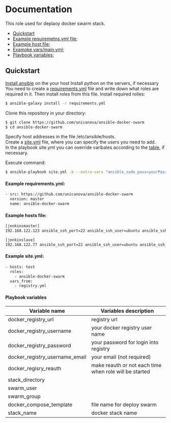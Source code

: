 # Documentation

This role used for deplaoy docker swarm stack.

+ [Quickstart](#Quickstart)
+ [Example requiremetns.yml file](#Ex1);
+ [Example host file](#Ex2);
+ [Examoke vars/main.yml](#Ex3);
+ [Playbook variables](#Table1);


## <a name="Quickstart"></a> Quickstart

[Install ansible](http://docs.ansible.com/ansible/latest/installation_guide/intro_installation.html) on the your host
Install python on the servers, if necessary  
You need to create a [requirements.yml](#Ex1) file and write down what roles are required in it. Then install roles from this file.
Install required rolles:  
```sh
$ ansible-galaxy install -r requirements.yml
```
Clone this repository in your directory:

```sh
$ git clone https://github.com/unicanova/ansible-docker-swarm
$ cd ansible-docker-swarm
```
Specify host addresses in the file /etc/ansible/hosts.  
Create a [site.yml](#Ex3) file, where you can specify the users you need to add.  
In the playbook site.yml you can override varibales according to the [table](#Table1), if necessary.  

Execute command:  

```sh
$ ansible-playbook site.yml -b --extra-vars "ansible_sudo_pass=yourPassword"
```
#### <a name="Ex1"></a> Example requirements.yml:
```sh
- src: https://github.com/unicanova/ansible-docker-swarm
  version: master
  name: ansible-docker-swarm
```

#### <a name="Ex2"></a> Example hosts file:

```sh
[jenkinsmaster]
192.168.122.123 ansible_ssh_port=22 ansible_ssh_user=ubuntu ansible_ssh_private_key_file=~/.ssh/id_rsa

[jenkinslave]
192.168.122.77 ansible_ssh_port=22 ansible_ssh_user=ubuntu ansible_ssh_private_key_file=~/.ssh/id_rsa
```
#### <a name="Ex3"></a> Example site.yml:
```sh
- hosts: test
  roles:
    - ansible-docker-swarm
  vars_from: 
    - registry.yml
```

#### <a name="Table1"></a> Playbook variables
| Variable name | Variables description |
| ------------- | --------------------- |
| docker_registry_url | registry url |
| docker_registry_username | your docker registry user name |
| docker_registry_password | your password for login into registry |
| docker_registry_username_email | your email (not required) |
| docker_regisry_reauth | make reauth or not each time when role will be started |
| stack_directory |  | 
| swarm_user |  |
| swarm_group |  |
| docker_compose_template | file name for deploy swarm |
| stack_name | docker stack name | 
